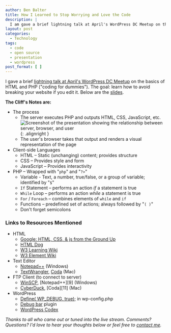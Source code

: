 ```yaml
---
author: Ben Balter
title: How I Learned to Stop Worrying and Love the Code
description: |
  I am gave a brief lightning talk at April's WordPress DC Meetup on the basics of HTML and PHP ("coding for dummies"). The goal: learn how to avoid breaking your website if you edit it. Below are the slides and recording.
layout: post
categories:
  - Technology
tags:
  - code
  - open source
  - presentation
  - wordpress
post_format: [ ]
---
```


I gave a brief [lightning talk at April's WordPress DC Meetup](http://www.meetup.com/wordpressdc/events/16887732/) on the basics of HTML and PHP ("coding for dummies"). The goal: learn how to avoid breaking your website if you edit it. Below are the [slides](http://www.slideshare.net/benbalter/how-i-learned-to-stop-worrying-and-love-the-code).

**The Cliff's Notes are:**

*   The process
    *   The server executes PHP and outputs HTML, CSS, JavaScript, etc.![Screenshot of the presentation showing the relationship between server, browser, and user](http://ben.balter.com/wp-content/uploads/2011/04/infographic-300x138.png "infographic"){: .alignright }
    *   The user's browser takes that output and renders a visual representation of the page
*   Client-side Languages
    *   HTML – Static (unchanging) content; provides structure
    *   CSS – Provides style and form
    *   JavaScript – Provides interactivity
*   PHP – Wrapped with "`php`" and "`?>`"
    *   Variable - Text, a number, true/false, or a group of variable; identified by "`$`"
    *   `If` Statement – performs an action *if* a statement is true
    *   `While` Loop – performs an action *while* a statement is true
    *   `For` / `Foreach` – combines elements of `while` and `if`
    *   Functions – predefined set of actions; always followed by "`( )`"
    *   Don't forget semicolons


### Links to Resources Mentioned

*   HTML
    *   [Google: HTML, CSS, & js from the Ground Up ](http://code.google.com/edu/submissions/html-css-javascript/)
    *   [HTML Dog ](http://htmldog.com)
    *   [W3 Learning Wiki ](http://www.w3.org/wiki/HTML/Training)
    *   [W3 Element Wiki ](http://www.w3.org/wiki/HTML/Elements)
*   Text Editor
    *   [Notepad++](http://notepad-plus-plus.org/) (Windows)
    *   [TextWrangler](http://www.barebones.com/products/textwrangler/), [Coda](http://www.panic.com/coda/) (Mac)
*   FTP Client (to connect to server)
    *   [WinSCP](http://winscp.net/eng/index.php), [Notepad++][9] (Windows)
    *   [CyberDuck](http://cyberduck.ch/), [Coda][11] (Mac)
*   WordPress
    *   [Define( WP_DEBUG, true);](http://codex.wordpress.org/Editing_wp-config.php#Debug) in wp-config.php
    *   [Debug bar](http://wordpress.org/extend/plugins/debug-bar/) plugin
    *   [WordPress Codex](http://codex.wordpress.org/)

*Thanks to all who came out or tuned into the live stream. Comments? Questions? I'd love to hear your thoughts below or feel free to [contact me](http://ben.balter.com/contact/).*

